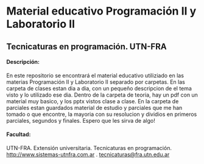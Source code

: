# Material educativo Programación II y Laboratorio II

## Tecnicaturas en programación. UTN-FRA

#### Descripción:

En este repositorio se encontrará el material educativo utiliziado en las materias Programación II y Laboratorio II separado por carpetas.
En las carpeta de clases estan dia a dia, con un pequeño descripcion de el tema visto y lo utilizado ese dia.
Dentro de la carpeta de teoria, hay un pdf con un material muy basico, y los pptx vistos clase a clase.
En la carpeta de parciales estan guardados material de estudio y parciales que me han tomado o que encontre, la mayoria con su resolucion y dividios en primeros parciales, segundos y finales. 
Espero que les sirva de algo!

#### Facultad:
UTN-FRA. Extensión universitaria. Tecnicaturas en programación. http://www.sistemas-utnfra.com.ar . tecnicaturas@fra.utn.edu.ar
